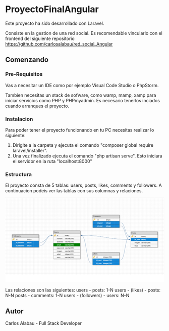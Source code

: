 # ProyectoFinalAngular

Este proyecto ha sido desarrollado con Laravel.

Consiste en la gestion de una red social. Es recomendable vincularlo con el frontend del siguiente repositorio https://github.com/carlosalabau/red_social_Angular

## Comenzando

### Pre-Requisitos

Vas a necesitar un IDE como por ejemplo Visual Code Studio o PhpStorm.

Tambien necesitas un stack de sofware, como wamp, mamp, xamp para iniciar servicios como PHP y PHPmyadmin. Es necesario tenerlos inciados cuando arranques el proyecto.

### Instalacion

Para poder tener el proyecto funcionando en tu PC necesitas realizar lo siguiente:
  1. Dirigite a la carpeta y ejecuta el comando "composer global require laravel/installer". 
  2. Una vez finalizado ejecuta el comando "php artisan serve". Esto iniciara el servidor en la ruta "localhost:8000"
 
### Estructura

El proyecto consta de 5 tablas: users, posts, likes, comments y followers. A continuacion podeis ver las tablas con sus columnas y relaciones.

![Screenshot](redSocial.png)

Las relaciones son las siguientes:
users - posts: 1-N
users - (likes) - posts: N-N
posts - comments: 1-N
users - (followers) - users: N-N

## Autor

Carlos Alabau - Full Stack Developer


